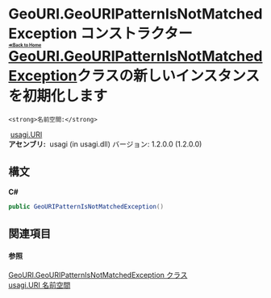 # GeoURI.GeoURIPatternIsNotMatchedException コンストラクター <div style="font-size:30%"><a href="https://github.com/usagi/usagi.cs/blob/master/docs/Home.md">≪Back to Home</a></div><a href="T_usagi_URI_GeoURI_GeoURIPatternIsNotMatchedException.md">GeoURI.GeoURIPatternIsNotMatchedException</a>クラスの新しいインスタンスを初期化します


    <strong>名前空間:</strong>
&nbsp;<a href="N_usagi_URI.md">usagi.URI</a><br /><strong>アセンブリ:</strong>
&nbsp;usagi (in usagi.dll) バージョン: 1.2.0.0 (1.2.0.0)

## 構文

**C#**<br />
``` C#
public GeoURIPatternIsNotMatchedException()
```


## 関連項目


#### 参照
<a href="T_usagi_URI_GeoURI_GeoURIPatternIsNotMatchedException.md">GeoURI.GeoURIPatternIsNotMatchedException クラス</a><br /><a href="N_usagi_URI.md">usagi.URI 名前空間</a><br />